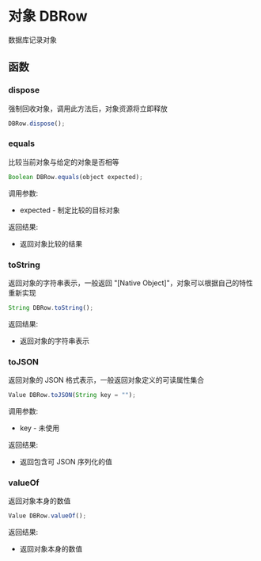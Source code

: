 # 对象 DBRow
数据库记录对象

## 函数
        
### dispose
强制回收对象，调用此方法后，对象资源将立即释放
```JavaScript
DBRow.dispose();
```

### equals
比较当前对象与给定的对象是否相等
```JavaScript
Boolean DBRow.equals(object expected);
```

调用参数:
* expected - 制定比较的目标对象

返回结果:
* 返回对象比较的结果

### toString
返回对象的字符串表示，一般返回 "[Native Object]"，对象可以根据自己的特性重新实现
```JavaScript
String DBRow.toString();
```

返回结果:
* 返回对象的字符串表示

### toJSON
返回对象的 JSON 格式表示，一般返回对象定义的可读属性集合
```JavaScript
Value DBRow.toJSON(String key = "");
```

调用参数:
* key - 未使用

返回结果:
* 返回包含可 JSON 序列化的值

### valueOf
返回对象本身的数值
```JavaScript
Value DBRow.valueOf();
```

返回结果:
* 返回对象本身的数值


